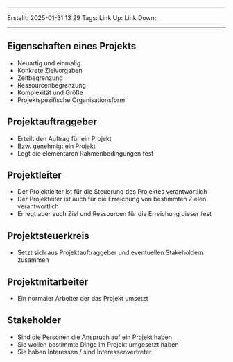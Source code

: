 
--- 
Erstellt: 2025-01-31    13:29 
Tags: 
Link Up: 
Link Down:

--- 
## Eigenschaften eines Projekts

- Neuartig und einmalig
- Konkrete Zielvorgaben
- Zeitbegrenzung
- Ressourcenbegrenzung
- Komplexität und Größe
- Projektspezifische Organisationsform

## Projektauftraggeber

- Erteilt den Auftrag für ein Projekt
- Bzw. genehmigt ein Projekt
- Legt die elementaren Rahmenbedingungen fest

## Projektleiter

- Der Projektleiter ist für die Steuerung des Projektes verantwortlich
- Der Projekteiter ist auch für die Erreichung von bestimmten Zielen verantwortlich
- Er legt aber auch Ziel und Ressourcen für die Erreichung dieser fest

## Projektsteuerkreis

- Setzt sich aus Projektauftraggeber und eventuellen Stakeholdern zusammen

## Projektmitarbeiter

- Ein normaler Arbeiter der das Projekt umsetzt

## Stakeholder

- Sind die Personen die Anspruch auf ein Projekt haben
- Sie wollen bestimmte Dinge im Projekt umgesetzt haben
- Sie haben Interessen / sind Interessenvertreter
